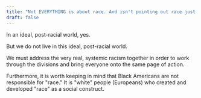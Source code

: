 ```yaml
---
title: "Not EVERYTHING is about race. And isn't pointing out race just being racist, encouraging racism, or dividing us further?"
draft: false
---
```


In an ideal, post-racial world, yes.  
  
But we do not live in this ideal, post-racial world.  
  
We must address the very real, systemic racism together in order to work through the divisions and bring everyone onto the same page of action.  
  
Furthermore, it is worth keeping in mind that Black Americans are not responsible for "race." It is "white" people (Europeans) who created and developed "race" as a social construct.

